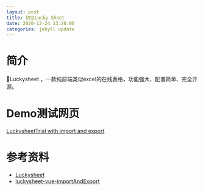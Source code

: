 ```yaml
---
layout: post
title: 初见Lucky Sheet
date: 2020-12-24 13:20:00
categories: jekyll update
---
```


# 简介

🚀Luckysheet ，一款纯前端类似excel的在线表格，功能强大、配置简单、完全开源。

# Demo测试网页

[LuckysheetTrial with import and export](https://zzhang18.github.io/shgbit/LuckySheetTrial)

# 参考资料

* [Luckysheet](https://github.com/mengshukeji/Luckysheet)
* [luckysheet-vue-importAndExport](https://github.com/oy-paddy/luckysheet-vue-importAndExport)
